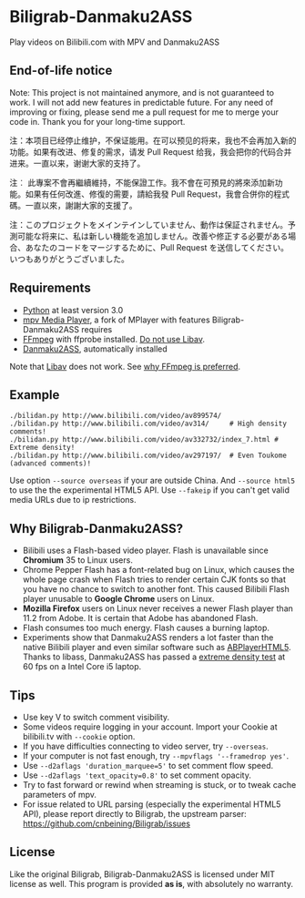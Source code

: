 Biligrab-Danmaku2ASS
====================

Play videos on Bilibili.com with MPV and Danmaku2ASS

End-of-life notice
------------------

Note: This project is not maintained anymore, and is not guaranteed to work. I will not add new features in predictable future. For any need of improving or fixing, please send me a pull request for me to merge your code in. Thank you for your long-time support.

注：本项目已经停止维护，不保证能用。在可以预见的将来，我也不会再加入新的功能。如果有改进、修复的需求，请发 Pull Request 给我，我会把你的代码合并进来。一直以来，谢谢大家的支持了。

注︰ 此專案不會再繼續維持，不能保證工作。我不會在可預見的將來添加新功能。如果有任何改進、修復的需要，請給我發 Pull Request，我會合併你的程式碼。一直以來，謝謝大家的支援了。

注：このプロジェクトをメインテインしていません、動作は保証されません。予測可能な将来に、私は新しい機能を追加しません。改善や修正する必要がある場合、あなたのコードをマージするために、Pull Request を送信してください。いつもありがとうございました。

Requirements
------------

- [Python](https://www.python.org/) at least version 3.0
- [mpv Media Player](http://mpv.io/), a fork of MPlayer with features
  Biligrab-Danmaku2ASS requires
- [FFmpeg](https://www.ffmpeg.org/) with ffprobe installed. [Do not use Libav](https://github.com/mpv-player/mpv/wiki/FFmpeg-versus-Libav/9fc3989d00b2df54f7bc92f5de8442fc223091a2).
- [Danmaku2ASS](https://github.com/m13253/danmaku2ass), automatically installed

Note that [Libav](https://www.libav.org/) does not work. See [why FFmpeg is preferred](https://github.com/mpv-player/mpv/wiki/FFmpeg-versus-Libav).

Example
-----

```
./bilidan.py http://www.bilibili.com/video/av899574/
./bilidan.py http://www.bilibili.com/video/av314/     # High density comments!
./bilidan.py http://www.bilibili.com/video/av332732/index_7.html # Extreme density!
./bilidan.py http://www.bilibili.com/video/av297197/  # Even Toukome (advanced comments)!
```
Use option `--source overseas` if your are outside China. And `--source html5`  to use the the experimental HTML5 API.
Use `--fakeip` if you can't get valid media URLs due to ip restrictions.


Why Biligrab-Danmaku2ASS?
-------------------------

- Bilibili uses a Flash-based video player. Flash is unavailable since
  **Chromium** 35 to Linux users.
- Chrome Pepper Flash has a font-related bug on Linux, which causes the whole
  page crash when Flash tries to render certain CJK fonts so that you have no
  chance to switch to another font. This caused Bilibili Flash player unusable
  to **Google Chrome** users on Linux.
- **Mozilla Firefox** users on Linux never receives a newer Flash player than
  11.2 from Adobe. It is certain that Adobe has abandoned Flash.
- Flash consumes too much energy. Flash causes a burning laptop.
- Experiments show that Danmaku2ASS renders a lot faster than the native
  Bilibili player and even similar software such as
  [ABPlayerHTML5](https://github.com/jabbany/ABPlayerHTML5). Thanks to libass,
  Danmaku2ASS has passed a
  [extreme density test](http://www.bilibili.com/video/av332732/index_7.html) at
  60 fps on a Intel Core i5 laptop.


Tips
----

- Use key V to switch comment visibility.
- Some videos require logging in your account. Import your Cookie at bilibili.tv
  with `--cookie` option.
- If you have difficulties connecting to video server, try `--overseas`.
- If your computer is not fast enough, try `--mpvflags '--framedrop yes'`.
- Use `--d2aflags 'duration_marquee=5'` to set comment flow speed.
- Use `--d2aflags 'text_opacity=0.8'` to set comment opacity.
- Try to fast forward or rewind when streaming is stuck, or to tweak cache
  parameters of mpv.
- For issue related to URL parsing (especially the experimental HTML5 API),
  please report directly to Biligrab, the upstream parser:
  https://github.com/cnbeining/Biligrab/issues

License
-------

Like the original Biligrab, Biligrab-Danmaku2ASS is licensed under MIT license
as well. This program is provided **as is**, with absolutely no warranty.
